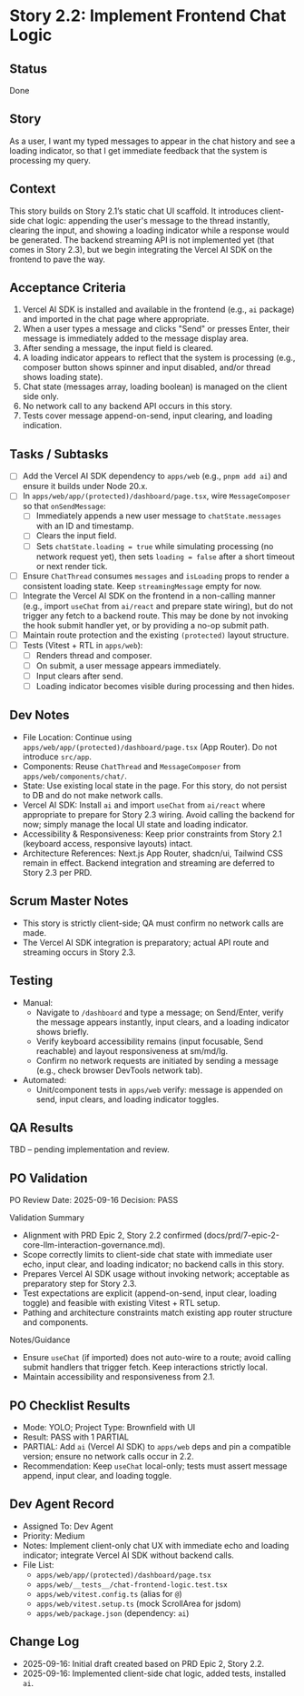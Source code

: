 # Story 2.2: Implement Frontend Chat Logic

## Status
Done

## Story
As a user, I want my typed messages to appear in the chat history and see a loading indicator, so that I get immediate feedback that the system is processing my query.

## Context
This story builds on Story 2.1’s static chat UI scaffold. It introduces client-side chat logic: appending the user's message to the thread instantly, clearing the input, and showing a loading indicator while a response would be generated. The backend streaming API is not implemented yet (that comes in Story 2.3), but we begin integrating the Vercel AI SDK on the frontend to pave the way.

## Acceptance Criteria
1. Vercel AI SDK is installed and available in the frontend (e.g., `ai` package) and imported in the chat page where appropriate.
2. When a user types a message and clicks "Send" or presses Enter, their message is immediately added to the message display area.
3. After sending a message, the input field is cleared.
4. A loading indicator appears to reflect that the system is processing (e.g., composer button shows spinner and input disabled, and/or thread shows loading state).
5. Chat state (messages array, loading boolean) is managed on the client side only.
6. No network call to any backend API occurs in this story.
7. Tests cover message append-on-send, input clearing, and loading indication.

## Tasks / Subtasks
- [ ] Add the Vercel AI SDK dependency to `apps/web` (e.g., `pnpm add ai`) and ensure it builds under Node 20.x.
- [ ] In `apps/web/app/(protected)/dashboard/page.tsx`, wire `MessageComposer` so that `onSendMessage`:
  - [ ] Immediately appends a new user message to `chatState.messages` with an ID and timestamp.
  - [ ] Clears the input field.
  - [ ] Sets `chatState.loading = true` while simulating processing (no network request yet), then sets `loading = false` after a short timeout or next render tick.
- [ ] Ensure `ChatThread` consumes `messages` and `isLoading` props to render a consistent loading state. Keep `streamingMessage` empty for now.
- [ ] Integrate the Vercel AI SDK on the frontend in a non-calling manner (e.g., import `useChat` from `ai/react` and prepare state wiring), but do not trigger any fetch to a backend route. This may be done by not invoking the hook submit handler yet, or by providing a no-op submit path.
- [ ] Maintain route protection and the existing `(protected)` layout structure.
- [ ] Tests (Vitest + RTL in `apps/web`):
  - [ ] Renders thread and composer.
  - [ ] On submit, a user message appears immediately.
  - [ ] Input clears after send.
  - [ ] Loading indicator becomes visible during processing and then hides.

## Dev Notes
- File Location: Continue using `apps/web/app/(protected)/dashboard/page.tsx` (App Router). Do not introduce `src/app`.
- Components: Reuse `ChatThread` and `MessageComposer` from `apps/web/components/chat/`.
- State: Use existing local state in the page. For this story, do not persist to DB and do not make network calls.
- Vercel AI SDK: Install `ai` and import `useChat` from `ai/react` where appropriate to prepare for Story 2.3 wiring. Avoid calling the backend for now; simply manage the local UI state and loading indicator.
- Accessibility & Responsiveness: Keep prior constraints from Story 2.1 (keyboard access, responsive layouts) intact.
- Architecture References: Next.js App Router, shadcn/ui, Tailwind CSS remain in effect. Backend integration and streaming are deferred to Story 2.3 per PRD.

## Scrum Master Notes
- This story is strictly client-side; QA must confirm no network calls are made.
- The Vercel AI SDK integration is preparatory; actual API route and streaming occurs in Story 2.3.

## Testing
- Manual:
  - Navigate to `/dashboard` and type a message; on Send/Enter, verify the message appears instantly, input clears, and a loading indicator shows briefly.
  - Verify keyboard accessibility remains (input focusable, Send reachable) and layout responsiveness at sm/md/lg.
  - Confirm no network requests are initiated by sending a message (e.g., check browser DevTools network tab).
- Automated:
  - Unit/component tests in `apps/web` verify: message is appended on send, input clears, and loading indicator toggles.

## QA Results

TBD – pending implementation and review.

## PO Validation

PO Review Date: 2025-09-16
Decision: PASS

Validation Summary
- Alignment with PRD Epic 2, Story 2.2 confirmed (docs/prd/7-epic-2-core-llm-interaction-governance.md).
- Scope correctly limits to client-side chat state with immediate user echo, input clear, and loading indicator; no backend calls in this story.
- Prepares Vercel AI SDK usage without invoking network; acceptable as preparatory step for Story 2.3.
- Test expectations are explicit (append-on-send, input clear, loading toggle) and feasible with existing Vitest + RTL setup.
- Pathing and architecture constraints match existing app router structure and components.

Notes/Guidance
- Ensure `useChat` (if imported) does not auto-wire to a route; avoid calling submit handlers that trigger fetch. Keep interactions strictly local.
- Maintain accessibility and responsiveness from 2.1.

## PO Checklist Results
- Mode: YOLO; Project Type: Brownfield with UI
- Result: PASS with 1 PARTIAL
- PARTIAL: Add `ai` (Vercel AI SDK) to `apps/web` deps and pin a compatible version; ensure no network calls occur in 2.2.
- Recommendation: Keep `useChat` local-only; tests must assert message append, input clear, and loading toggle.

## Dev Agent Record
- Assigned To: Dev Agent
- Priority: Medium
- Notes: Implement client-only chat UX with immediate echo and loading indicator; integrate Vercel AI SDK without backend calls.
- File List:
  - `apps/web/app/(protected)/dashboard/page.tsx`
  - `apps/web/__tests__/chat-frontend-logic.test.tsx`
  - `apps/web/vitest.config.ts` (alias for `@`)
  - `apps/web/vitest.setup.ts` (mock ScrollArea for jsdom)
  - `apps/web/package.json` (dependency: `ai`)

## Change Log
- 2025-09-16: Initial draft created based on PRD Epic 2, Story 2.2.
- 2025-09-16: Implemented client-side chat logic, added tests, installed `ai`.
